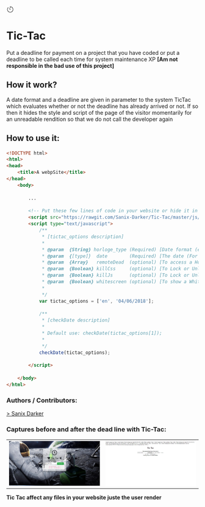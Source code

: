 <img src="img/icone.jpg" style="width:20px" >

# Tic-Tac
Put a deadline for payment on a project that you have coded or put a deadline to be called each time for system maintenance XP **[Am not responsible in the bad use of this project]**

## How it work?
A date format and a deadline are given in parameter to the system TicTac which evaluates whether or not the deadline has already arrived or not. If so then it hides the style and script of the page of the visitor momentarily for an unreadable rendition so that we do not call the developer again

## How to use it:
```html
<!DOCTYPE html>
<html>
<head>
	<title>A webpSite</title>
</head>
	<body>

		...

		<!-- Put these few lines of code in your website or hide it in a script -->
		<script src="https://rawgit.com/Sanix-Darker/Tic-Tac/master/js/tictac.min.js"></script>
		<script type="text/javascript">
			/**
			 * [tictac_options description]
			 *
			 * @param  {String} horloge_type (Required) [Date format (en, fr) for users]
			 * @param  {[type]}  date        (Required) [The date (For 'en' format date use: Month/Day/Year For 'fr' format date use: Day/Month/Year)]
			 * @param  {Array}   remoteDead  (optional) [To access a Hosted date Ex: [false, 'https://My_Secret_Hosting_DateLine.com/finalDateForWebSitedash.txt']  in the file respect this format en, 04/06/2018 ]
			 * @param  {Boolean} killCss     (optional) [To Lock or Unlock  only Style]
			 * @param  {Boolean} killJs      (optional) [To Lock or Unlock  only Script code]
			 * @param  {Boolean} whitescreen (optional) [To show a WhiteScreen]
			 *
			 */
			var tictac_options = ['en', '04/06/2018'];

			/**
			 * [checkDate description]
			 *
			 * Default use: checkDate(tictac_options[1]);
			 *
			 */
			checkDate(tictac_options);

		</script>

	</body>
</html>

```

### Authors / Contributors:
<a href="https://github.com/Sanix-Darker">> Sanix Darker </a>

### Captures before and after the dead line with Tic-Tac:
<table style="width: 100%;">
	<tr>
		<td style="width: 50%">
			<img src="img/capture.PNG" >
		</td>
		<td >
			<img src="img/capture1.PNG" >
		</td>
	</tr>
</table>

**Tic Tac affect any files in your website juste the user render**